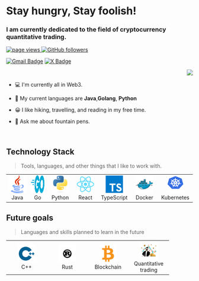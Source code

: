
<h1 align="left" id="macropower-title"> Stay hungry, Stay foolish!</h1>
<h3 align="left">I am currently dedicated to the field of cryptocurrency quantitative trading.</h3>

<p align="left">
  <a href="https://github.com/AmosCrypto/AmosCrypto">
    <img src="https://komarev.com/ghpvc/?username=AmosCrypto" alt="page views" />
  </a>

  <a href="https://github.com/AmosCrypto?tab=followers">
    <img alt="GitHub followers" src="https://img.shields.io/github/followers/AmosCrypto?style=flat&logo=github">
  </a>
</p>

[![Gmail Badge](https://img.shields.io/badge/-Gmail-d14836?style=flat-square&logo=Gmail&logoColor=white&link=mail@liyiliuuu@gmail.com)](mailto:mail@liyiliuuu@gmail.com)
[![X Badge](https://img.shields.io/badge/-Twitter-blue?style=flat-square&logo=X&logoColor=white&link=https://x.com/0xAmosLi)](https://x.com/0xAmosLi)

<p>
  <img align="right" src="https://github-readme-stats.vercel.app/api?username=AmosCrypto&show_icons=true&theme=transparent"  />
</p>


<br>

- 💻 I'm currently all in Web3.

- 🔭 My current languages are **Java**,**Golang**, **Python**

- 😀 I like hiking, travelling, and reading in my free time.

- 💬 Ask me about fountain pens.

<br>



<h2 align="left" id="macropower-tech">Technology Stack</h2>

> Tools, languages, and other things that I like to work with.

<table>
  <tr>
    <td align="center" width="96">
      <a href="#amos-tech">
        <img src="./img/java-4-logo.svg" width="48" height="48" alt="Java" />
      </a>
      <br>Java
    </td>
    <td align="center" width="96">
      <a href="#amos-tech">
        <img src="./img/go-flat.svg" width="48" height="48" alt="Golang" />
      </a>
      <br>Go
    </td>
    <td align="center" width="96">
      <a href="#amos-tech">
        <img src="./img/python-original.svg" width="48" height="48" alt="Python" />
      </a>
      <br>Python
    </td>
    <td align="center" width="96">
      <a href="#amos-goals">
        <img src="./img/react-original.svg" width="48" height="48" alt="React" />
      </a>
      <br>React
    </td>
    <td align="center" width="96">
      <a href="#amos-tech">
        <img src="./img/typescript-original.svg" width="48" height="48" alt="TypeScript" />
      </a>
      <br>TypeScript
    </td>
    <td align="center" width="96"> 
      <a href="#amos-tech" >
        <img src="./img/docker-original.svg" width="48" height="48" alt="Docker" />
      </a>
      <br>Docker
    </td>
    <td align="center" width="96">
      <a href="#amos-tech" >
        <img src="https://raw.githubusercontent.com/cncf/artwork/master/projects/kubernetes/icon/color/kubernetes-icon-color.svg" width="48" height="48" alt="Kubernetes" />
      </a>
      <br>Kubernetes
    </td>
    

  </tr>
</table>


<h2 align="left" id="macropower-tech">Future goals</h2>

> Languages and skills planned to learn in the future
<table>
  <tr>
    <td align="center" width="96">
      <a href="#amos-goals">
        <img src="./img/cpp-logo.svg" width="48" height="48" alt="C++" />
      </a>
      <br>C++
    </td>
    <td align="center" width="96">
      <a href="#amos-goals">
        <img src="./img/rust-logo.svg" width="48" height="48" alt="Rust" />
      </a>
      <br>Rust
    </td>
    <td align="center" width="96">
      <a href="#amos-goals">
        <img src="./img/Bitcoin_logo.webp" width="48" height="48" alt="Blockchain" />
      </a>
      <br>Blockchain
    </td>
    <td align="center" width="96">
      <a href="#amos-goals">
        <img src="./img/quanta-logo.webp" width="48" height="48" alt="Quanta" />
      </a>
      <br>Quantitative trading
    </td>
    
    

  </tr>
</table>

<!-- links -->

[84.51°]: https://github.com/8451 "84.51° Github Home"
[issues page]: https://github.com/MacroPower/MacroPower/issues "MacroPower/issues"
[linkedin]: https://www.linkedin.com/in/colvinjm "Jacob Colvin LinkedIn"
[homelab]: https://github.com/MacroPower/homelab "MacroPower/homelab"
[blog]: https://jacobcolvin.com/posts/ "My Blog"




